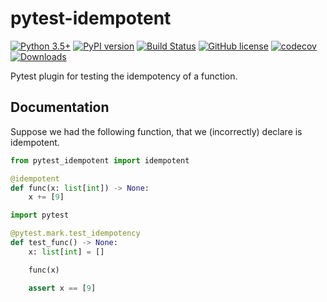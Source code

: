 # pytest-idempotent

[![Python 3.5+](https://img.shields.io/badge/python-3.5+-blue.svg)](https://www.python.org/downloads/release/python-350/)
[![PyPI version](https://badge.fury.io/py/pytest-idempotent.svg)](https://badge.fury.io/py/pytest-idempotent)
[![Build Status](https://github.com/TylerYep/pytest-idempotent/actions/workflows/test.yml/badge.svg)](https://github.com/TylerYep/pytest-idempotent/actions/workflows/test.yml)
[![GitHub license](https://img.shields.io/github/license/TylerYep/pytest-idempotent)](https://github.com/TylerYep/pytest-idempotent/blob/main/LICENSE)
[![codecov](https://codecov.io/gh/TylerYep/pytest-idempotent/branch/main/graph/badge.svg)](https://codecov.io/gh/TylerYep/pytest-idempotent)
[![Downloads](https://pepy.tech/badge/pytest-idempotent)](https://pepy.tech/project/pytest-idempotent)

Pytest plugin for testing the idempotency of a function.


## Documentation

Suppose we had the following function, that we (incorrectly) declare is idempotent.

```python
from pytest_idempotent import idempotent

@idempotent
def func(x: list[int]) -> None:
    x += [9]
```


```python
import pytest

@pytest.mark.test_idempotency
def test_func() -> None:
    x: list[int] = []

    func(x)

    assert x == [9]
```